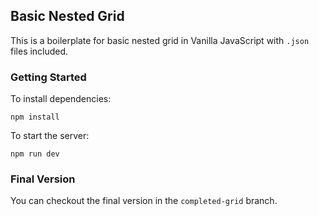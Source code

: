 ## Basic Nested Grid

This is a boilerplate for basic nested grid in Vanilla JavaScript with `.json` files included.

### Getting Started

To install dependencies:

```
npm install
```

To start the server:

```
npm run dev
```

### Final Version

You can checkout the final version in the `completed-grid` branch.
